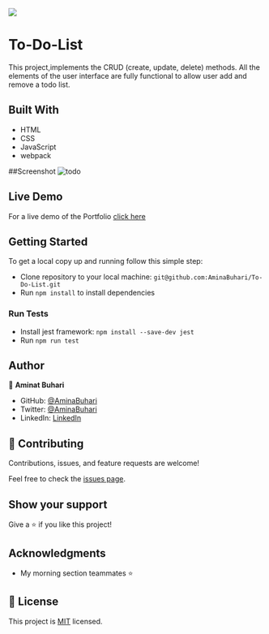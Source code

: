 ![](https://img.shields.io/badge/Microverse-blueviolet)

# To-Do-List

This project,implements the CRUD (create, update, delete) methods. All the elements of the user interface are fully functional to allow user add and remove a todo list.

## Built With

- HTML
- CSS
- JavaScript
- webpack

##Screenshot
![todo](https://user-images.githubusercontent.com/66526480/161382642-bf497cea-717f-4c81-b280-18538e2724f7.PNG)

## Live Demo

For a live demo of the Portfolio [click here](https://aminabuhari.github.io/To-Do-List/)

## Getting Started

To get a local copy up and running follow this simple step:

- Clone repository to your local machine: `git@github.com:AminaBuhari/To-Do-List.git`
- Run `npm install` to install dependencies

### Run Tests
- Install jest framework: `npm install --save-dev jest`
- Run `npm run test`

## Author

👤 **Aminat Buhari**

- GitHub: [@AminaBuhari](https://github.com/AminaBuhari)
- Twitter: [@AminaBuhari](https://twitter.com/AminaBuhari)
- LinkedIn: [LinkedIn](https://linkedin.com/in/Amina)

## 🤝 Contributing

Contributions, issues, and feature requests are welcome!

Feel free to check the [issues page](https://github.com/AminaBuhari/To-Do-List/issues).

## Show your support

Give a ⭐️ if you like this project!

## Acknowledgments

- My morning section teammates ⭐️

## 📝 License

This project is [MIT](./MIT.md) licensed.
